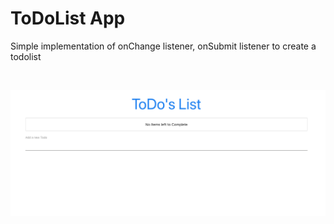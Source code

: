 # ToDoList App

Simple implementation of onChange listener, onSubmit listener to create a todolist

<br/>

![ToDoList](./images/todolist.png)
